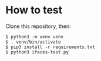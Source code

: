 # How to test

Clone this repository, then:
```
$ python3 -m venv venv
$ . venv/bin/activate
$ pip3 install -r requirements.txt
$ python3 ifaces-test.py
```
